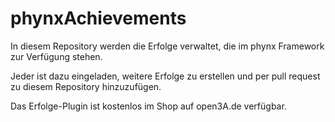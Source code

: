 # phynxAchievements

In diesem Repository werden die Erfolge verwaltet, die im phynx Framework zur Verfügung stehen.

Jeder ist dazu eingeladen, weitere Erfolge zu erstellen und per pull request zu diesem Repository hinzuzufügen.

Das Erfolge-Plugin ist kostenlos im Shop auf open3A.de verfügbar.
